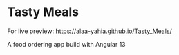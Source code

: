 # Tasty Meals

For live preview: https://alaa-yahia.github.io/Tasty_Meals/

A food ordering app build with Angular 13
